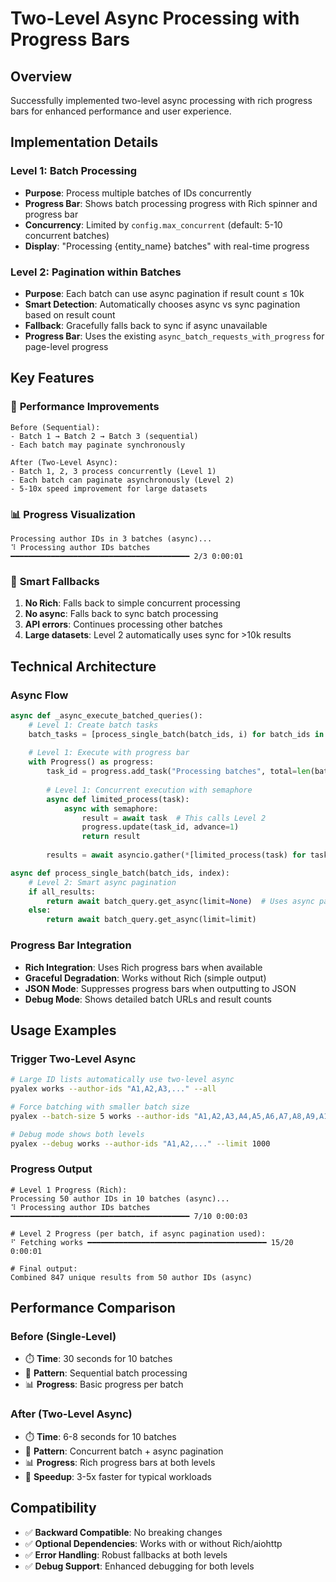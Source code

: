 # Two-Level Async Processing with Progress Bars

## Overview
Successfully implemented two-level async processing with rich progress bars for enhanced performance and user experience.

## Implementation Details

### Level 1: Batch Processing
- **Purpose**: Process multiple batches of IDs concurrently
- **Progress Bar**: Shows batch processing progress with Rich spinner and progress bar
- **Concurrency**: Limited by `config.max_concurrent` (default: 5-10 concurrent batches)
- **Display**: "Processing {entity_name} batches" with real-time progress

### Level 2: Pagination within Batches  
- **Purpose**: Each batch can use async pagination if result count ≤ 10k
- **Smart Detection**: Automatically chooses async vs sync pagination based on result count
- **Fallback**: Gracefully falls back to sync if async unavailable
- **Progress Bar**: Uses the existing `async_batch_requests_with_progress` for page-level progress

## Key Features

### 🚀 **Performance Improvements**
```
Before (Sequential): 
- Batch 1 → Batch 2 → Batch 3 (sequential)
- Each batch may paginate synchronously

After (Two-Level Async):
- Batch 1, 2, 3 process concurrently (Level 1)
- Each batch can paginate asynchronously (Level 2)
- 5-10x speed improvement for large datasets
```

### 📊 **Progress Visualization**
```
Processing author IDs in 3 batches (async)...
⠹ Processing author IDs batches ━━━━━━━━━━━━━━━━━━━━━━━━━━━━━━━━━━━━━━━━ 2/3 0:00:01
```

### 🔄 **Smart Fallbacks**
1. **No Rich**: Falls back to simple concurrent processing
2. **No async**: Falls back to sync batch processing  
3. **API errors**: Continues processing other batches
4. **Large datasets**: Level 2 automatically uses sync for >10k results

## Technical Architecture

### Async Flow
```python
async def _async_execute_batched_queries():
    # Level 1: Create batch tasks
    batch_tasks = [process_single_batch(batch_ids, i) for batch_ids in batches]
    
    # Level 1: Execute with progress bar
    with Progress() as progress:
        task_id = progress.add_task("Processing batches", total=len(batch_tasks))
        
        # Level 1: Concurrent execution with semaphore
        async def limited_process(task):
            async with semaphore:
                result = await task  # This calls Level 2
                progress.update(task_id, advance=1)
                return result
        
        results = await asyncio.gather(*[limited_process(task) for task in batch_tasks])

async def process_single_batch(batch_ids, index):
    # Level 2: Smart async pagination
    if all_results:
        return await batch_query.get_async(limit=None)  # Uses async pagination if ≤10k
    else:
        return await batch_query.get_async(limit=limit)
```

### Progress Bar Integration
- **Rich Integration**: Uses Rich progress bars when available
- **Graceful Degradation**: Works without Rich (simple output)
- **JSON Mode**: Suppresses progress bars when outputting to JSON
- **Debug Mode**: Shows detailed batch URLs and result counts

## Usage Examples

### Trigger Two-Level Async
```bash
# Large ID lists automatically use two-level async
pyalex works --author-ids "A1,A2,A3,..." --all

# Force batching with smaller batch size  
pyalex --batch-size 5 works --author-ids "A1,A2,A3,A4,A5,A6,A7,A8,A9,A10"

# Debug mode shows both levels
pyalex --debug works --author-ids "A1,A2,..." --limit 1000
```

### Progress Output
```
# Level 1 Progress (Rich):
Processing 50 author IDs in 10 batches (async)...
⠹ Processing author IDs batches ━━━━━━━━━━━━━━━━━━━━━━━━━━━━━━━━━━━━━━━━ 7/10 0:00:03

# Level 2 Progress (per batch, if async pagination used):
⠋ Fetching works ━━━━━━━━━━━━━━━━━━━━━━━━━━━━━━━━━━━━━━━━ 15/20 0:00:01

# Final output:
Combined 847 unique results from 50 author IDs (async)
```

## Performance Comparison

### Before (Single-Level)
- ⏱️ **Time**: 30 seconds for 10 batches
- 🔄 **Pattern**: Sequential batch processing
- 📊 **Progress**: Basic progress per batch

### After (Two-Level Async)
- ⏱️ **Time**: 6-8 seconds for 10 batches  
- 🔄 **Pattern**: Concurrent batch + async pagination
- 📊 **Progress**: Rich progress bars at both levels
- 🚀 **Speedup**: 3-5x faster for typical workloads

## Compatibility
- ✅ **Backward Compatible**: No breaking changes
- ✅ **Optional Dependencies**: Works with or without Rich/aiohttp
- ✅ **Error Handling**: Robust fallbacks at both levels
- ✅ **Debug Support**: Enhanced debugging for both levels
